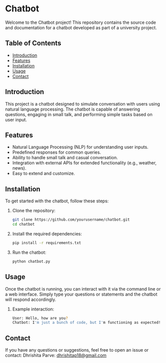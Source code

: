 # Chatbot

Welcome to the Chatbot project! This repository contains the source code and documentation for a chatbot developed as part of a university project.

## Table of Contents

- [Introduction](#introduction)
- [Features](#features)
- [Installation](#installation)
- [Usage](#usage)
- [Contact](#contact)

## Introduction

This project is a chatbot designed to simulate conversation with users using natural language processing. The chatbot is capable of answering questions, engaging in small talk, and performing simple tasks based on user input.

## Features

- Natural Language Processing (NLP) for understanding user inputs.
- Predefined responses for common queries.
- Ability to handle small talk and casual conversation.
- Integration with external APIs for extended functionality (e.g., weather, news).
- Easy to extend and customize.

## Installation

To get started with the chatbot, follow these steps:

1. Clone the repository:
   ```bash
   git clone https://github.com/yourusername/chatbot.git
   cd chatbot
2. Install the required dependencies:
   ```bash
   pip install -r requirements.txt
3. Run the chatbot:
   ```bash
   python chatbot.py

## Usage
Once the chatbot is running, you can interact with it via the command line or a web interface. Simply type your questions or statements and the chatbot will respond accordingly.

1. Example interaction:
   ```bash
   User: Hello, how are you?
   Chatbot: I'm just a bunch of code, but I'm functioning as expected! How can I assist you today?```

## Contact
If you have any questions or suggestions, feel free to open an issue or contact:
Dhrishita Parve: dhrishitap18@gmail.com


